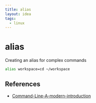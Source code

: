 ```yaml
---
title: alias
layout: idea
tags:
  - linux
---
```


# alias

Creating an alias for complex commands

```bash
alias workspace=cd ~/workspace
```

## References

- [Command-Line-A-modern-introduction](/reference/Command-Line-A-modern-introduction)
